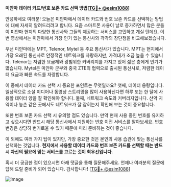 **미얀마 데이터 카드/번호 보존 카드 선택 방법[[TG💪+ @esim1088](https://t.me/s/esim1088)]**

안녕하세요 여러분! 오늘은 미얀마에서 데이터 카드와 번호 보존 카드를 선택하는 방법에 대해 자세히 알려드리려고 합니다. 요즘 스마트폰 사용이 날로 증가하면서 많은 분들이 미얀마 현지의 다양한 통신사와 그들의 제공하는 서비스를 고민하고 계실 텐데요. 이번 영상에서는 미얀마에서 가장 인기 있는 통신사와 각각의 장단점을 비교해보겠습니다.

우선 미얀마에는 MPT, Telenor, Mytel 등 주요 통신사가 있습니다. MPT는 현지에서 가장 오래된 통신사로 안정적인 네트워크를 자랑하지만, 가격대가 조금 높을 수 있습니다. Telenor는 저렴한 요금제와 광범위한 커버리지를 가지고 있어 젊은 층에게 인기가 많습니다. Mytel은 미얀마 군부와 중국 ZTE의 협력으로 출시된 통신사로, 저렴한 데이터 요금과 빠른 속도를 자랑합니다.

이 중에서 데이터 카드 선택 시 중요한 포인트는 무엇일까요? 첫째, 데이터 용량입니다. 일상적으로 소셜 미디어나 동영상 스트리밍을 많이 사용하신다면 하루 또는 한 달에 사용할 데이터 양을 잘 확인해야 합니다. 둘째, 네트워크 속도와 커버리지입니다. 산악 지역이나 농촌 같은 곳에서도 네트워크가 잘 잡히는지 확인해 보는 것이 중요합니다.

또한 번호 보존 카드 선택 시 유의할 점도 있습니다. 만약 현재 사용 중인 번호를 유지하고 싶으시다면 반드시 해당 통신사에서 지원하는 번호 이전 서비스를 알아보세요. 번호 변경은 상당히 번거로울 수 있기 때문에 미리 준비하는 것이 좋습니다.

이 외에도 여러 가지 팁이 있지만, 가장 중요한 것은 본인의 사용 습관에 맞는 통신사를 선택하는 것입니다. **현지에서 사용할 데이터 카드와 번호 보존 카드를 선택할 때는 반드시 자신의 필요에 맞는 서비스를 고르는 것이 최우선입니다.**

혹시 더 궁금한 점이 있으시면 아래 댓글을 통해 질문해주세요. 언제나 여러분의 질문에 답해 드릴 준비가 되어 있습니다. 감사합니다! [[TG💪+ @esim1088](https://t.me/s/esim1088)]

![Image](https://i.postimg.cc/Y0z9fWf4/image.png)
